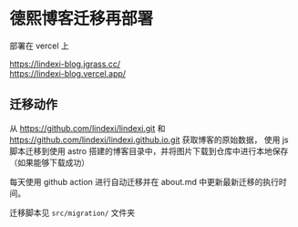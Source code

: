 # 德熙博客迁移再部署

部署在 vercel 上

<https://lindexi-blog.jgrass.cc/>  
<https://lindexi-blog.vercel.app/>

## 迁移动作

从 <https://github.com/lindexi/lindexi.git>  和 <https://github.com/lindexi/lindexi.github.io.git> 获取博客的原始数据，
使用 js 脚本迁移到使用 astro 搭建的博客目录中，并将图片下载到仓库中进行本地保存（如果能够下载成功）

每天使用 github action 进行自动迁移并在 about.md 中更新最新迁移的执行时间。

迁移脚本见 `src/migration/` 文件夹
